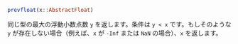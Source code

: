 ```julia
prevfloat(x::AbstractFloat)
```

同じ型の最大の浮動小数点数 `y` を返します。条件は `y < x` です。もしそのような `y` が存在しない場合（例えば、`x` が `-Inf` または `NaN` の場合）、`x` を返します。
